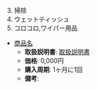 03. 掃除
  01. ウェットティッシュ
  02. コロコロ,ワイパー用品


- [商品名](official-page)
  - **取扱説明書**: [取扱説明書](manual-page-url)
  - **価格**: 0,000円
  - **購入周期**: 1ヶ月に1回
  - **備考**:
